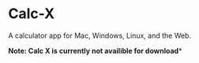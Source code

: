 # Calc-X
A calculator app for Mac, Windows, Linux, and the Web.

**Note: Calc X is currently not availible for download***
